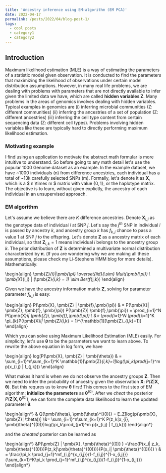 ```yaml
---
title: 'Ancestry inference using EM-algorithm (EM PCA)'
date: 2022-04-17
permalink: /posts/2022/04/blog-post-1/
tags:
  - cool posts
  - category1
  - category2
---
```


## Introduction
Maximum likelihood estimation (MLE) is a way of estimating
the parameters of a statistic model given observation.
It is conducted to find the parameters that maximizing the
likelihood of observations under certain model distribution
assumptions. However, in many real life problems, we are
dealing with problems with parameters that are not directly
available to infer given the limited data we have, which
are called **hidden variables Z**. Many problems in the
areas of genomics involves dealing with hidden variables.
Typical examples in genomics are (i) inferring microbial
communities (Z: different communities) (ii) inferring the
ancestries of a set of population (Z: different ancestries) (iii)
inferring the cell type content from certain sequencing data
(Z: different cell types). Problems involving hidden variables
like these are typically hard to directly performing maximum
likelihood estimation.

### Motivating example
I find using an application to motivate the abstract math formular is more intuitive to understand. So before going to any math detail let's use the popular 1000 Genome dataset as an example. In the example dataset, we have ~1000 individuals (n) from difference ancestries, each individual has a total of ~13k carefully selected SNPs (m). Formally, let's denote it as **X**, which is a $ n \times m $ matrix with value $\{0, 1\}$, or the haplotype matrix. The objective is to learn, without given explictly, the ancestry of each individual in an unsupervised approach.

### EM algorithm
Let's assume we believe there are $K$ difference ancestries. Denote $\pmb{X}_{i,j}$ as the genotype data of individual $i$ at SNP $j$. Let's say the $j^{th}$ SNP in individual $i$ is passed by ancestry $k$, and ancestry group $k$ has $f_{k,j}$ chance to pass a value $1$ at SNP $j$ to the offspring. Let's denote $\pmb{Z}$ as a  ancestry matrix of each individual, so that $\pmb{Z}_{i,k} = 1$ means individual $i$ belongs to the ancestry group $k$. The prior distribution of $\pmb{Z}$ is determined a multivariate normal distribution characterized by $\pmb{\pi}$. (If you are wondering why we are making all these assumptions, please check my Li-Stephens HMM blog for more details). 
Mathematically:

\begin{align}
     \pmb{Z}_{i}|\pmb{\pi} \overset{iid}{\sim} Mult(\pmb{\pi}) \\
    \pmb{X}_{i,j} | (\pmb{Z}_{i,k} = 1) \sim Ber(f_{j,k})
\end{align}

Given we have the ancestry information matrix $\pmb{Z}$, solving for parameter parameter $f_{k,j}$ is easy:

\begin{align}
    P(\pmb{X}, \pmb{Z} | \pmb{f},\pmb{\pi}) & = P(\pmb{X}| \pmb{Z}, \pmb{f}, \pmb{\pi}) P(\pmb{Z}|  \pmb{f},\pmb{\pi}) = \prod_{i=1}^N P(\pmb{X}_i| \pmb{Z}_i, \pmb{f},\pmb{\pi}) \\ &= \prod_{i=1}^N \prod_{k=1}^K \pi_{k}P(\pmb{X}_i| \pmb{Z}_{i,k} = 1)^{\mathbb{1}[\pmb{Z}_{i,k}=1]}  
\end{align}

Which you can solve using Maximum Likelihood Estimation (MLE) easily. For simplicity, let's use $\pmb{\theta}$ to be the parameters we want to learn above. To rewrite the above equation in log form, we have

\begin{align}
    log(P(\pmb{X}, \pmb{Z} | \pmb{\theta}) & = \sum_{i=1}^n\sum_{k=1}^K \mathbb{1}[\pmb{Z}_{i,k}=1]log(\pi_k\prod_{j=1}^m p(x_{i,j} | f_{j,k}))
\end{align}



What makes it hard is when we do not observe the ancestry groups $\pmb{Z}$. Then we need to infer the probability of ancestry given the observation $\pmb{X}$: $P(\pmb{Z} | \pmb{X}, \pmb{\theta} )$. But this requres us to know $\pmb{\theta}$ first! This comes to the first step of EM algorithm: **initialize the parameters** as $\pmb{\theta}^{(0)}$. After we *cheat* the posterior $P(\pmb{Z} | \pmb{X}, \pmb{\theta}^{(0)} )$, we can form the complete data likelihood to learn the updated parameter $\pmb{\theta}$:

\begin{align*}
    & Q(\pmb{\theta}, \pmb{\theta}^{(0)}) = E_Z[log(p(\pmb{X}, \pmb{Z}| \theta))] 
    \\&= \sum_{i=1}^n\sum_{k=1}^K P(z_k|x_{i}, \pmb{\theta}^{(0)})log(\pi_k\prod_{j=1}^m p(x_{i,j} | f_{j,k}))
\end{align*}

and the *cheated*  posterior can be learned as

\begin{align*}
    &P(\pmb{Z} | \pmb{X}, \pmb{\theta}^{(0)} ) =\frac{P(x_i| z_k, \pmb{\theta}^{(0)})P(z_k|\pmb{\theta}^{(0)})}{P(x_i| \pmb{\theta}^{(0)})} \\
    & = \frac{\pi_k \prod_{j=1}^mf_{i,j}^{x_{i,j}}(1-f_{i,j})^{1-x_{i,j}}}{\sum_{k=1}^K\pi_k \prod_{j=1}^mf_{i,j}^{x_{i,j}}(1-f_{i,j})^{1-x_{i,j}}}
\end{align*}
